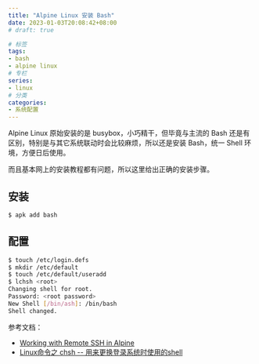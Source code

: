 ```yaml
---
title: "Alpine Linux 安装 Bash"
date: 2023-01-03T20:08:42+08:00
# draft: true

# 标签
tags:
- bash
- alpine linux
# 专栏
series:
- linux
# 分类
categories:
- 系统配置
---
```


Alpine Linux 原始安装的是 busybox，小巧精干，但毕竟与主流的 Bash 还是有区别，特别是与其它系统联动时会比较麻烦，所以还是安装 Bash，统一 Shell 环境，方便日后使用。

而且基本网上的安装教程都有问题，所以这里给出正确的安装步骤。

## 安装
```bash
$ apk add bash
```

## 配置
```bash
$ touch /etc/login.defs
$ mkdir /etc/default
$ touch /etc/default/useradd
$ lchsh <root>
Changing shell for root.
Password: <root password>
New Shell [/bin/ash]: /bin/bash
Shell changed.
```

参考文档：
- [Working with Remote SSH in Alpine](https://www.reddit.com/r/vscode/comments/smw8tn/working_with_remote_ssh_in_alpine/)
- [Linux命令之 chsh -- 用来更换登录系统时使用的shell](https://blog.csdn.net/liaowenxiong/article/details/120494681)